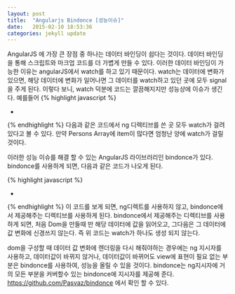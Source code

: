 ```yaml
---
layout: post
title:  "Angularjs Bindonce [성능이슈]"
date:   2015-02-10 18:53:36
categories: jekyll update
---
```

<Bindonce>
AngularJS 에 가장 큰 장점 중 하나는 데이터 바인딩이 쉽다는 것이다.
데이터 바인딩을 통해 스크립트와 마크업 코드를 더 가볍게 만들 수 있다.
이러한 데이터 바인딩이 가능한 이유는 angularJS에서 watch를 하고 있기 때문이다.
watch는 데이터에 변화가 있으면, 해당 데이터에 변화가 일어나면 그 데이터를 watch하고 있던 곳에 모두 signal을 주게 된다.
이렇다 보니, watch 덕분에 코드는 깔끔해지지만 성능상에 이슈가 생긴다.
예를들어
{% highlight javascript %}
<ul>
    <li ng-repeat="person in Persons">
        <a ng-href="#/people/{{person.id}}"><img ng-src="{{person.imageUrl}}"></a>
        <a ng-href="#/people/{{person.id}}"><span ng-bind="person.name"></span></a>
        <p ng-class="{'cycled':person.generated}" ng-bind-html-unsafe="person.description"></p>
    </li>
</ul>
{% endhighlight %}
다음과 같은 코드에서 ng 디렉티브를 쓴 곳 모두 watch가 걸려 있다고 볼 수 있다.
만약  Persons Array에 item이 많다면 엄청난 양에 watch가 걸릴 것이다.

이러한 성능 이슈를 해결 할 수 있는 AngularJS 라이브러리인 bindonce가 있다.
bindonce를 사용하게 되면, 다음과 같은 코드가 나오게 된다.

{% highlight javascript %}
<ul>
    <li bindonce ng-repeat="person in Persons">
        <a bo-href="'#/people/' + person.id"><img bo-src="person.imageUrl"></a>
        <a bo-href="'#/people/' + person.id" bo-text="person.name"></a>
        <p bo-class="{'cycled':person.generated}" bo-html="person.description"></p>
    </li>
</ul>
{% endhighlight %}
이 코드를 보게 되면, ng디렉트를 사용하지 않고, bindonce에서 제공해주는 디렉티브를 사용하게 된다.
bindonce에서 제공해주는 디렉티브를 사용하게 되면, 처음 Dom을 만들때 만 해당 데이터에 값을 읽어오고, 
그다음은 그 데이터에 값 변화에 신경쓰지 않는다.
즉 위 코드는 watch가 하나도 생성 되지 않는다.

dom을 구성할 때 데이터 값 변화에 렌더링을 다시 해줘야하는 경우에는 ng 지시자를 사용하고,
데이터값이 바뀌지 않거나, 데이터값이 바뀌어도 view에 표현이 필요 없는 부분은 bindonce를 사용하여, 성능을 올릴 수 있을 것이다.
bindonce는 ng지시자에 거의 모든 부분을 커버할수 있는 bindonce에 지시자를 제공해 준다.
https://github.com/Pasvaz/bindonce 에서 확인 할 수 있다.
